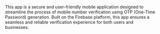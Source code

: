 This app is a secure and user-friendly mobile application designed to streamline the process of mobile number verification using OTP (One-Time Password) generation. Built on the Firebase platform, this app ensures a seamless and reliable verification experience for both users and businesses.
